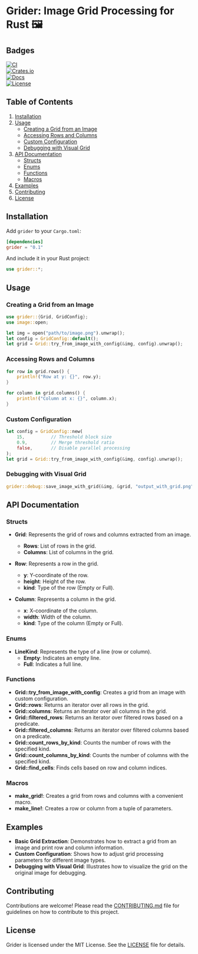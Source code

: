 # Grider: Image Grid Processing for Rust 🖼️

## Badges

[![CI](https://github.com/elcoosp/grider/actions/workflows/ci.yml/badge.svg)](https://github.com/elcoosp/grider/actions/workflows/ci.yml)  
[![Crates.io](https://img.shields.io/crates/v/grider)](https://crates.io/crates/grider)  
[![Docs](https://docs.rs/grider/badge.svg)](https://docs.rs/grider)  
[![License](https://img.shields.io/crates/l/grider)](https://github.com/elcoosp/grider/blob/main/LICENSE)

## Table of Contents

1. [Installation](#installation)
2. [Usage](#usage)
   - [Creating a Grid from an Image](#creating-a-grid-from-an-image)
   - [Accessing Rows and Columns](#accessing-rows-and-columns)
   - [Custom Configuration](#custom-configuration)
   - [Debugging with Visual Grid](#debugging-with-visual-grid)
3. [API Documentation](#api-documentation)
   - [Structs](#structs)
   - [Enums](#enums)
   - [Functions](#functions)
   - [Macros](#macros)
4. [Examples](#examples)
5. [Contributing](#contributing)
6. [License](#license)

## Installation

Add `grider` to your `Cargo.toml`:

```toml
[dependencies]
grider = "0.1"
```

And include it in your Rust project:

```rust
use grider::*;
```

## Usage

### Creating a Grid from an Image

```rust
use grider::{Grid, GridConfig};
use image::open;

let img = open("path/to/image.png").unwrap();
let config = GridConfig::default();
let grid = Grid::try_from_image_with_config(&img, config).unwrap();
```

### Accessing Rows and Columns

```rust
for row in grid.rows() {
    println!("Row at y: {}", row.y);
}

for column in grid.columns() {
    println!("Column at x: {}", column.x);
}
```

### Custom Configuration

```rust
let config = GridConfig::new(
    15,          // Threshold block size
    0.9,         // Merge threshold ratio
    false,       // Disable parallel processing
);
let grid = Grid::try_from_image_with_config(&img, config).unwrap();
```

### Debugging with Visual Grid

```rust
grider::debug::save_image_with_grid(&img, &grid, "output_with_grid.png");
```

## API Documentation

### Structs

- **Grid**: Represents the grid of rows and columns extracted from an image.
  - **Rows**: List of rows in the grid.
  - **Columns**: List of columns in the grid.

- **Row**: Represents a row in the grid.
  - **y**: Y-coordinate of the row.
  - **height**: Height of the row.
  - **kind**: Type of the row (Empty or Full).

- **Column**: Represents a column in the grid.
  - **x**: X-coordinate of the column.
  - **width**: Width of the column.
  - **kind**: Type of the column (Empty or Full).

### Enums

- **LineKind**: Represents the type of a line (row or column).
  - **Empty**: Indicates an empty line.
  - **Full**: Indicates a full line.

### Functions

- **Grid::try_from_image_with_config**: Creates a grid from an image with custom configuration.
- **Grid::rows**: Returns an iterator over all rows in the grid.
- **Grid::columns**: Returns an iterator over all columns in the grid.
- **Grid::filtered_rows**: Returns an iterator over filtered rows based on a predicate.
- **Grid::filtered_columns**: Returns an iterator over filtered columns based on a predicate.
- **Grid::count_rows_by_kind**: Counts the number of rows with the specified kind.
- **Grid::count_columns_by_kind**: Counts the number of columns with the specified kind.
- **Grid::find_cells**: Finds cells based on row and column indices.

### Macros

- **make_grid!**: Creates a grid from rows and columns with a convenient macro.
- **make_line!**: Creates a row or column from a tuple of parameters.

## Examples

- **Basic Grid Extraction**: Demonstrates how to extract a grid from an image and print row and column information.
- **Custom Configuration**: Shows how to adjust grid processing parameters for different image types.
- **Debugging with Visual Grid**: Illustrates how to visualize the grid on the original image for debugging.

## Contributing

Contributions are welcome! Please read the [CONTRIBUTING.md](CONTRIBUTING.md) file for guidelines on how to contribute to this project.

## License

Grider is licensed under the MIT License. See the [LICENSE](LICENSE) file for details.
